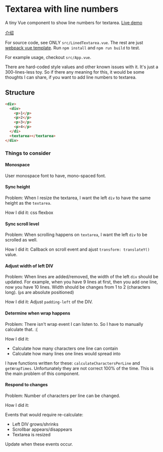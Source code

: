 # Textarea with line numbers

A tiny Vue component to show line numbers for textarea. [Live demo](https://shenmin-z.github.io/lined-textarea/)

[介绍](https://segmentfault.com/a/1190000012927038?_ea=3221154)

For source code, see ONLY `src/LinedTextarea.vue`. The rest are just [webpack vue template](https://github.com/vuejs-templates/webpack-simple). Run `npm install` and `npm run build` to test.

For example usage, checkout `src/App.vue`.

There are hard-coded style values and other known issues with it. It's just a 300-lines-less toy. So if there any meaning for this, it would be some thoughts I can share, if you want to add line numbers to textarea.

## Structure

```html
<div>
  <div>
    <p>1</p>
    <p>2</p>
    <p>3</p>
    <p>4</p>
  </di>
  <textarea></textarea>
</div>
```

### Things to consider

#### Monospace

User monospace font to have, mono-spaced font.

#### Sync height

Problem: When I resize the textarea, I want the left `div` to have the same height as the `textarea`.

How I did it: css flexbox

#### Sync scroll level

Problem: When scrolling happens on `textarea`, I want the left `div` to be scrolled as well.

How I did it: Callback on scroll event and ajust `transform: translateY()` value.

#### Adjust width of left DIV

Problem: When lines are added/removed, the width of the left `div` should be updated. For example, when you have 9 lines at first, then you add one line, now you have 10 lines. Width should be changes from 1 to 2 (characters long). (`p`s are absolute positioned)

How I did it: Adjust `padding-left` of the DIV.

#### Determine when wrap happens

Problem: There isn't wrap event I can listen to. So I have to manually calculate that. :(

How I did it:

 * Calculate how many characters one line can contain
 * Calculate how many lines one lines would spread into

 I have functions written for these: `calculateCharactersPerLine` and `getWrapTimes`. Unfortunately they are not correct 100% of the time. This is the main problem of this component.

 #### Respond to changes

 Problem: Number of characters per line can be changed.

 How I did it:

 Events that would require re-calculate:

 * Left DIV grows/shrinks
 * Scrollbar appears/disappears
 * Textarea is resized

 Update when these events occur.
